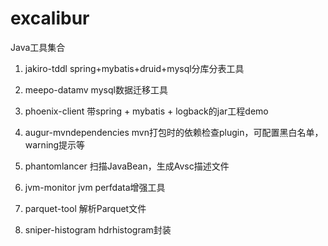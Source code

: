 excalibur
=========

Java工具集合


1) jakiro-tddl     spring+mybatis+druid+mysql分库分表工具

2) meepo-datamv    mysql数据迁移工具

3) phoenix-client  带spring + mybatis + logback的jar工程demo

4) augur-mvndependencies  mvn打包时的依赖检查plugin，可配置黑白名单，warning提示等

5) phantomlancer 扫描JavaBean，生成Avsc描述文件

6) jvm-monitor jvm perfdata增强工具

7) parquet-tool 解析Parquet文件

8) sniper-histogram hdrhistogram封装
